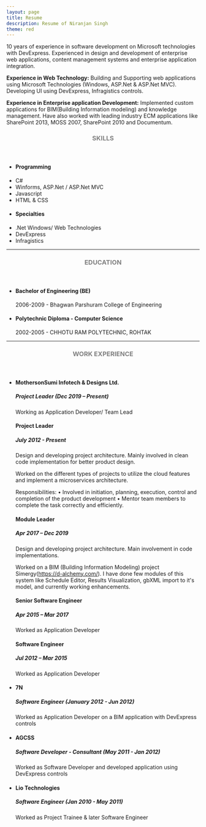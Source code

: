 ```yaml
---
layout: page
title: Resume
description: Resume of Niranjan Singh
theme: red
---
```


10 years of experience in software development on Microsoft technologies with DevExpress. Experienced in design and development of enterprise web applications, content management systems and enterprise application integration.

**Experience in Web Technology:**
Building and Supporting web applications using Microsoft Technologies (Windows, ASP.Net & ASP.Net MVC). Developing UI using DevExpress, Infragistics controls.

**Experience in Enterprise application Development:**
Implemented custom applications for BIM(Building Information modeling) and knowledge management. Have also worked with leading industry ECM applications like SharePoint 2013, MOSS 2007, SharePoint 2010 and Documentum.

<!-- Skills -->
<section class="row">
	<header class="col-md-3">
		<h3 style="text-transform:uppercase;color:gray">Skills</h3>
	</header>
	<div class="col-md-9">
		<div class="row">
			<div class="col-md-6">
				<ul class="list-group">
					<li class="list-group-item active"><h4><strong>Programming</strong></h4></li>
					<li class="list-group-item">C#</li>
					<li class="list-group-item">Winforms, ASP.Net / ASP.Net MVC</li>
					<li class="list-group-item">Javascript</li>
					<li class="list-group-item">HTML & CSS</li>
				</ul>
			</div>
			<div class="col-md-6">
				<ul class="list-group">
					<li class="list-group-item active"><h4><strong>Specialties</strong></h4></li>
					<li class="list-group-item">.Net Windows/ Web Technologies</li>				
					<li class="list-group-item">DevExpress</li>
					<li class="list-group-item">Infragistics</li>
				</ul>
			</div>
		</div>
	</div>
</section>
<hr/>
<!-- Education -->
<section class="row">
	<header class="col-md-3">
		<h3 style="text-transform:uppercase;color:gray">Education</h3>
	</header>
	<div class="col-md-9">
		<ul>
			<li>
				<h4>Bachelor of Engineering (BE)</h4>
				<p>2006-2009 - Bhagwan Parshuram College of Engineering</p>
			</li>
			<li>
				<h4>Polytechnic Diploma - Computer Science</h4>
				<p>2002-2005 - CHHOTU RAM POLYTECHNIC, ROHTAK</p>
			</li>
		</ul>
	</div>
</section>
<hr/>
<!-- Work -->
<section class="row">
	<header class="col-md-3">
		<h3 style="text-transform:uppercase;color:gray">Work Experience</h3>
	</header>
	<div class="col-md-9">
		<ul>
			<li>
				<h4>MothersonSumi Infotech & Designs Ltd.</h4>
				<h5>Project Leader (Dec 2019 – Present)</h5>
				<p>Working as Application Developer/ Team Lead</p>

<h4>Project Leader</h4>
				<h5>July 2012 - Present</h5>
				<p>Design and developing project architecture. Mainly involved in clean code implementation for better product design.

Worked on the different types of projects to utilize the cloud features and implement a microservices architecture.

Responsibilities:
• Involved in initiation, planning, execution, control and completion of the product development
• Mentor team members to complete the task correctly and efficiently.</p>
<h4>Module Leader</h4>
				<h5>Apr 2017 – Dec 2019</h5>
				<p>Design and developing project architecture. Main involvement in code implementations.

Worked on a BIM (Building Information Modeling) project Simergy(https://d-alchemy.com/).
I have done few modules of this system like Schedule Editor, Results Visualization, gbXML import to it's model, and currently working enhancements.</p>
<h4>Senior Software Engineer</h4>
				<h5>Apr 2015 – Mar 2017</h5>
				<p>Worked as Application Developer</p>
<h4>Software Engineer</h4>
				<h5>Jul 2012 – Mar 2015</h5>
				<p>Worked as Application Developer</p>
			</li>
			<li>
				<h4>7N</h4>
				<h5>Software Engineer (January 2012 - Jun 2012)</h5>
				<p>Worked as Application Developer on a BIM application with DevExpress controls</e>
			</li>
			<li>
				<h4>AGCSS </h4>
				<h5>Software Developer - Consultant (May 2011 - Jan 2012)</h5>
				<p>Worked as Software Developer and developed application using DevExpress controls</p>
			</li>
			<li>
				<h4>Lio Technologies</h4>
				<h5>Software Engineer (Jan 2010 - May 2011)</h5>
				<p>Worked as Project Trainee & later Software Engineer</p>
			</li>
		</ul>
	</div>
</section>
